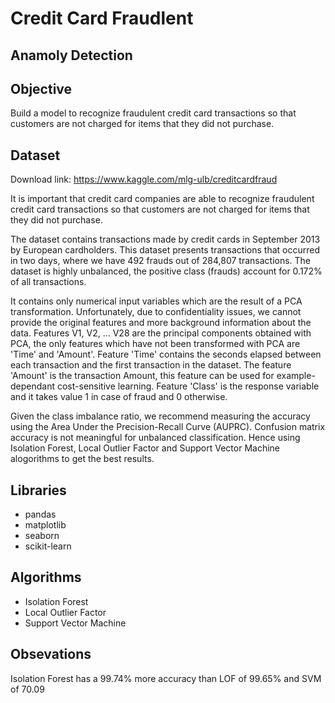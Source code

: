 # Credit Card Fraudlent 
## Anamoly Detection

## Objective
 Build a model to recognize fraudulent credit card transactions so that customers are not charged for items that they did not purchase.




## Dataset
Download link: https://www.kaggle.com/mlg-ulb/creditcardfraud

It is important that credit card companies are able to recognize fraudulent credit card transactions so that customers are not charged for items that they did not purchase.

The dataset contains transactions made by credit cards in September 2013 by European cardholders. This dataset presents transactions that occurred in two days, where we have 492 frauds out of 284,807 transactions. The dataset is highly unbalanced, the positive class (frauds) account for 0.172% of all transactions.

It contains only numerical input variables which are the result of a PCA transformation. Unfortunately, due to confidentiality issues, we cannot provide the original features and more background information about the data. Features V1, V2, … V28 are the principal components obtained with PCA, the only features which have not been transformed with PCA are 'Time' and 'Amount'. Feature 'Time' contains the seconds elapsed between each transaction and the first transaction in the dataset. The feature 'Amount' is the transaction Amount, this feature can be used for example-dependant cost-sensitive learning. Feature 'Class' is the response variable and it takes value 1 in case of fraud and 0 otherwise.

Given the class imbalance ratio, we recommend measuring the accuracy using the Area Under the Precision-Recall Curve (AUPRC). Confusion matrix accuracy is not meaningful for unbalanced classification.
Hence using Isolation Forest, Local Outlier Factor and Support Vector Machine
alogorithms to get the best results.




## Libraries
- pandas
- matplotlib
- seaborn
- scikit-learn


## Algorithms
- Isolation Forest
- Local Outlier Factor
- Support Vector Machine

## Obsevations
Isolation Forest has a 99.74% more accuracy than LOF of 99.65% and SVM of 70.09



